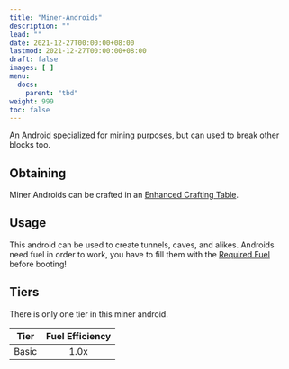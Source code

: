 ```yaml
---
title: "Miner-Androids"
description: ""
lead: ""
date: 2021-12-27T00:00:00+08:00
lastmod: 2021-12-27T00:00:00+08:00
draft: false
images: [ ]
menu:
  docs:
    parent: "tbd"
weight: 999
toc: false
---
```


An Android specialized for mining purposes, but can used to break other blocks too.

## Obtaining

Miner Androids can be crafted in an [Enhanced Crafting Table](/docs/slimefun/enhanced-crafting-table).

## Usage

This android can be used to create tunnels, caves, and alikes. Androids need fuel in order to work, you have to fill them with the [Required Fuel](/docs/slimefun/normal-androids#power-source) before booting!

## Tiers

There is only one tier in this miner android.

| Tier  | Fuel Efficiency |
| ----- |:---------------:|
| Basic |      1.0x       |
